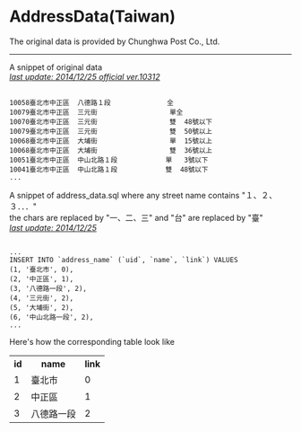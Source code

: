 AddressData(Taiwan)
======================

The original data is provided by Chunghwa Post Co., Ltd.

---
A snippet of original data
<br><i><u>last update: 2014/12/25  official ver.10312</u></i>
<pre><code>
10058臺北市中正區  八德路１段              全                            
10079臺北市中正區  三元街                  單全                          
10070臺北市中正區  三元街                  雙  48號以下                  
10079臺北市中正區  三元街                  雙  50號以上                  
10068臺北市中正區  大埔街                  單  15號以上                  
10068臺北市中正區  大埔街                  雙  36號以上                  
10051臺北市中正區  中山北路１段            單   3號以下                  
10041臺北市中正區  中山北路１段            雙  48號以下           
...               
</code></pre>
A snippet of address_data.sql where any street name contains "１、２、３．．．"　
<br>the chars are replaced by "一、二、三"
and "台" are replaced by "臺"
<br><i><u>last update: 2014/12/25</u></i>
<pre><code>
...
INSERT INTO `address_name` (`uid`, `name`, `link`) VALUES
(1, '臺北市', 0),
(2, '中正區', 1),
(3, '八德路一段', 2),
(4, '三元街', 2),
(5, '大埔街', 2),
(6, '中山北路一段', 2),           
...               
</code></pre>
Here's how the corresponding table look like

<table>
	<tr>
		<th>id</th>
		<th>name</th>
		<th>link</th>
	</tr>
	<tr>
		<td>1</td>
		<td>臺北市</td>
		<td>0</td>
	</tr>
	<tr>
		<td>2</td>
		<td>中正區</td>
		<td>1</td>
	</tr>
	<tr>
		<td>3</td>
		<td>八德路一段</td>
		<td>2</td>
	</tr>
</table>